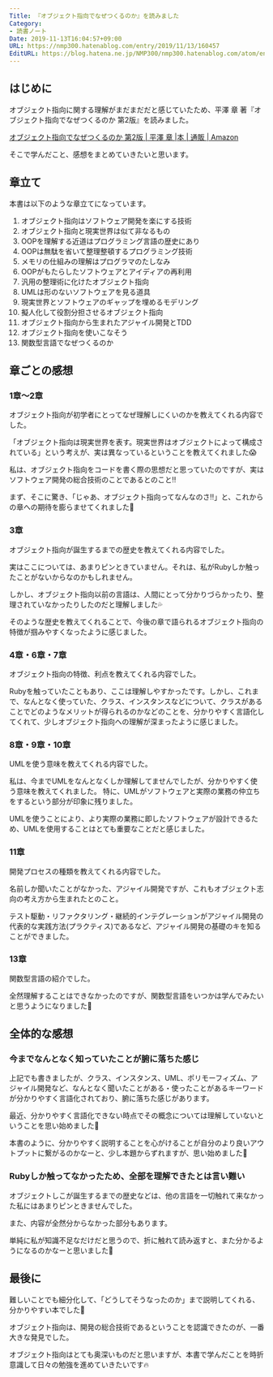 ```yaml
---
Title: 『オブジェクト指向でなぜつくるのか』を読みました
Category:
- 読書ノート
Date: 2019-11-13T16:04:57+09:00
URL: https://nmp300.hatenablog.com/entry/2019/11/13/160457
EditURL: https://blog.hatena.ne.jp/NMP300/nmp300.hatenablog.com/atom/entry/26006613465435149
---
```


## はじめに

オブジェクト指向に関する理解がまだまだだと感じていたため、平澤 章 著『オブジェクト指向でなぜつくるのか 第2版』を読みました。

[オブジェクト指向でなぜつくるのか 第2版 \| 平澤 章 \|本 \| 通販 \| Amazon](https://www.amazon.co.jp/%E3%82%AA%E3%83%96%E3%82%B8%E3%82%A7%E3%82%AF%E3%83%88%E6%8C%87%E5%90%91%E3%81%A7%E3%81%AA%E3%81%9C%E3%81%A4%E3%81%8F%E3%82%8B%E3%81%AE%E3%81%8B-%E7%AC%AC2%E7%89%88-%E5%B9%B3%E6%BE%A4-%E7%AB%A0/dp/4822284654)


そこで学んだこと、感想をまとめていきたいと思います。


## 章立て

本書は以下のような章立てになっています。

1. オブジェクト指向はソフトウェア開発を楽にする技術
1. オブジェクト指向と現実世界は似て非なるもの
1. OOPを理解する近道はプログラミング言語の歴史にあり
1. OOPは無駄を省いて整理整頓するプログラミング技術
1. メモリの仕組みの理解はプログラマのたしなみ
1. OOPがもたらしたソフトウェアとアイディアの再利用
1. 汎用の整理術に化けたオブジェクト指向
1. UMLは形のないソフトウェアを見る道具
1. 現実世界とソフトウェアのギャップを埋めるモデリング
1. 擬人化して役割分担させるオブジェクト指向
1. オブジェクト指向から生まれたアジャイル開発とTDD
1. オブジェクト指向を使いこなそう
1. 関数型言語でなぜつくるのか

## 章ごとの感想

### 1章〜2章

オブジェクト指向が初学者にとってなぜ理解しにくいのかを教えてくれる内容でした。

「オブジェクト指向は現実世界を表す。現実世界はオブジェクトによって構成されている」という考えが、実は異なっているということを教えてくれました😱

私は、オブジェクト指向をコードを書く際の思想だと思っていたのですが、実はソフトウェア開発の総合技術のことであるとのこと‼️

まず、そこに驚き、「じゃあ、オブジェクト指向ってなんなのさ‼️」と、これからの章への期待を膨らませてくれました💪


### 3章

オブジェクト指向が誕生するまでの歴史を教えてくれる内容でした。

実はここについては、あまりピンときていません。それは、私がRubyしか触ったことがないからなのかもしれません。

しかし、オブジェクト指向以前の言語は、人間にとって分かりづらかったり、整理されていなかったりしたのだと理解しました💦

そのような歴史を教えてくれることで、今後の章で語られるオブジェクト指向の特徴が掴みやすくなったように感じました。


### 4章・6章・7章

オブジェクト指向の特徴、利点を教えてくれる内容でした。

Rubyを触っていたこともあり、ここは理解しやすかったです。しかし、これまで、なんとなく使っていた、クラス、インスタンスなどについて、クラスがあることでどのようなメリットが得られるのかなどのことを、分かりやすく言語化してくれて、少しオブジェクト指向への理解が深まったように感じました。


### 8章・9章・10章

UMLを使う意味を教えてくれる内容でした。

私は、今までUMLをなんとなくしか理解してませんでしたが、分かりやすく使う意味を教えてくれました。
特に、UMLがソフトウェアと実際の業務の仲立ちをするという部分が印象に残りました。

UMLを使うことにより、より実際の業務に即したソフトウェアが設計できるため、UMLを使用することはとても重要なことだと感じました。


### 11章

開発プロセスの種類を教えてくれる内容でした。

名前しか聞いたことがなかった、アジャイル開発ですが、これもオブジェクト志向の考え方から生まれたとのこと。

テスト駆動・リファクタリング・継続的インテグレーションがアジャイル開発の代表的な実践方法(プラクティス)であるなど、アジャイル開発の基礎のキを知ることができました。

### 13章

関数型言語の紹介でした。

全然理解することはできなかったのですが、関数型言語をいつかは学んでみたいと思うようになりました💪


## 全体的な感想

### 今までなんとなく知っていたことが腑に落ちた感じ

上記でも書きましたが、クラス、インスタンス、UML、ポリモーフィズム、アジャイル開発など、なんとなく聞いたことがある・使ったことがあるキーワードが分かりやすく言語化されており、腑に落ちた感じがあります。

最近、分かりやすく言語化できない時点でその概念については理解していないということを思い始めました🤔

本書のように、分かりやすく説明することを心がけることが自分のより良いアウトプットに繋がるのかなーと、少し本題からずれますが、思い始めました💪

### Rubyしか触ってなかったため、全部を理解できたとは言い難い

オブジェクトしこが誕生するまでの歴史などは、他の言語を一切触れて来なかった私にはあまりピンときませんでした。

また、内容が全然分からなかった部分もあります。

単純に私が知識不足なだけだと思うので、折に触れて読み返すと、また分かるようになるのかなーと思いました💪

## 最後に

難しいことでも細分化して、「どうしてそうなったのか」まで説明してくれる、分かりやすい本でした💪

オブジェクト指向は、開発の総合技術であるということを認識できたのが、一番大きな発見でした。

オブジェクト指向はとても奥深いものだと思いますが、本書で学んだことを時折意識して日々の勉強を進めていきたいです🔥
